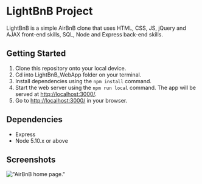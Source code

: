 # LightBnB Project

LightBnB is a simple AirBnB clone that uses HTML, CSS, JS, jQuery and AJAX front-end skills, SQL, Node and Express back-end skills.

## Getting Started

1. Clone this repository onto your local device.
2. Cd into LightBnB_WebApp folder on your terminal.
2. Install dependencies using the `npm install` command.
3. Start the web server using the `npm run local` command. The app will be served at <http://localhost:3000/>.
4. Go to <http://localhost:3000/> in your browser.

## Dependencies

- Express
- Node 5.10.x or above

## Screenshots

!["AirBnB home page."]()